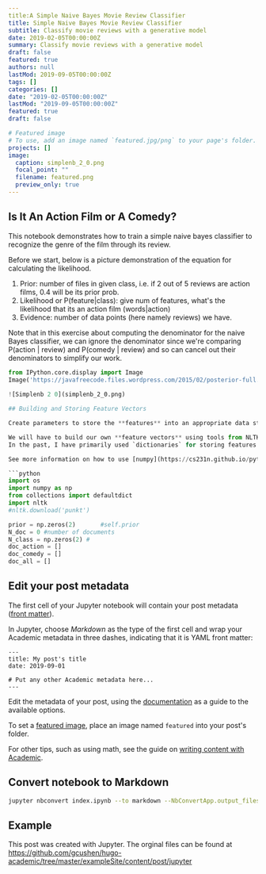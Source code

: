 ```yaml
---
title:A Simple Naive Bayes Movie Review Classifier
title: Simple Naive Bayes Movie Review Classifier
subtitle: Classify movie reviews with a generative model
date: 2019-02-05T00:00:00Z
summary: Classify movie reviews with a generative model
draft: false
featured: true
authors: null
lastMod: 2019-09-05T00:00:00Z
tags: []
categories: []
date: "2019-02-05T00:00:00Z"
lastMod: "2019-09-05T00:00:00Z"
featured: true
draft: false

# Featured image
# To use, add an image named `featured.jpg/png` to your page's folder. 
projects: []
image:
  caption: simplenb_2_0.png
  focal_point: ""
  filename: featured.png
  preview_only: true
---
```

## Is It An Action Film or A Comedy?

This notebook demonstrates how to train a simple naive bayes classifier to recognize the genre of the film through its review. 

Before we start, below is a picture demonstration of the equation for calculating the likelihood.

1. Prior: number of files in given class, i.e. if 2 out of 5 reviews are action films, 0.4 will be its prior prob.
2. Likelihood or P(feature|class): give num of features, what's the likelihood that its an action film (words|action)
3. Evidence: number of data points (here namely reviews) we have. 

Note that in this exercise about computing the denominator for the naive Bayes classifier, we can ignore the denominator since we're comparing P(action | review) and P(comedy | review) and so can cancel out their denominators to simplify our work.

```python
from IPython.core.display import Image
Image('https://javafreecode.files.wordpress.com/2015/02/posterior-full.png')
    
![Simplenb 2 0](simplenb_2_0.png)

## Building and Storing Feature Vectors

Create parameters to store the **features** into an appropriate data structure of your choice. 

We will have to build our own **feature vectors** using tools from NLTK
In the past, I have primarily used `dictionaries` for storing features. Alternatively, `numpy` supports various magic operations on the data structure and is very powerful. Therefore, for this project `numpy` is used to build our feature vectors.

See more information on how to use [numpy](https://cs231n.github.io/python-numpy-tutorial/) for feature engineering.

```python
import os
import numpy as np
from collections import defaultdict
import nltk
#nltk.download('punkt')

prior = np.zeros(2)       #self.prior
N_doc = 0 #number of documents
N_class = np.zeros(2) #
doc_action = []
doc_comedy = []
doc_all = []
```

## Edit your post metadata

The first cell of your Jupyter notebook will contain your post metadata ([front matter](https://sourcethemes.com/academic/docs/front-matter/)).

In Jupyter, choose *Markdown* as the type of the first cell and wrap your Academic metadata in three dashes, indicating that it is YAML front matter: 

```
---
title: My post's title
date: 2019-09-01

# Put any other Academic metadata here...
---
```

Edit the metadata of your post, using the [documentation](https://sourcethemes.com/academic/docs/managing-content) as a guide to the available options.

To set a [featured image](https://sourcethemes.com/academic/docs/managing-content/#featured-image), place an image named `featured` into your post's folder.

For other tips, such as using math, see the guide on [writing content with Academic](https://sourcethemes.com/academic/docs/writing-markdown-latex/). 

## Convert notebook to Markdown

```bash
jupyter nbconvert index.ipynb --to markdown --NbConvertApp.output_files_dir=.
```

## Example

This post was created with Jupyter. The orginal files can be found at https://github.com/gcushen/hugo-academic/tree/master/exampleSite/content/post/jupyter